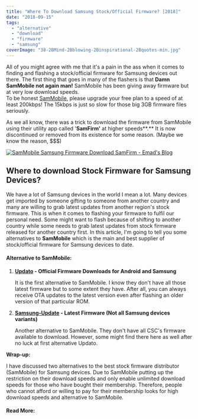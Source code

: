 ```yaml
---
title: "Where To Download Samsung Stock/Official Firmware? [2018]"
date: "2018-09-15"
tags: 
  - "alternative"
  - "download"
  - "firmware"
  - "samsung"
coverImage: "38-2BMind-2Bblowing-2Binspirational-2Bquotes-min.jpg"
---
```


All of you might agree with me that it's a pain in the ass when it comes to finding and flashing a stock/official firmware for Samsung devices out there. The first thing that goes in many of the flashers is that **Damn SamMobile not again man!** SamMobile has been giving away firmware but at very low download speeds.   
To be honest [SamMobile](https://www.sammobile.com/), please upgrade your free plan to a speed of at least 200kbps! The 15kbps is just so slow for those big 3GB firmware files seriously.   
  
As we all know, there was a trick to download the firmware from SamMobile using their utility app called '**SamFirm'** at higher speeds**.** It is now discontinued or removed from its existence for some reason. (Maybe we know the reason, $$$)  
  

[![SamMobile Samsung Firmware Download SamFirm - Emad's Blog](posts/2018/09/images/38-2BMind-2Bblowing-2Binspirational-2Bquotes-min-300x169.png)](https://sastaeinstein.com/wp-content/uploads/2018/09/38-2BMind-2Bblowing-2Binspirational-2Bquotes-min.png)

  
  

## Where to download Stock Firmware for Samsung Devices?

We have a lot of Samsung devices in the world I mean a lot. Many devices get imported by someone gifting to someone from another country and many are willing to grab latest updates from another region's stock firmware. This is when it comes to flashing your firmware to fulfil our personal need. Some might want to flash because of shifting to another country while some needs to grab latest updates from stock firmware released for another country first. In this article, I'm going to tell you some alternatives to **SamMobile** which is the main and best supplier of stock/official firmware for Samsung devices to date.

#### Alternative to SamMobile:

1. **[Updato](https://updato.com/firmware-archive-select-model) - Official Firmware Downloads for Android and Samsung**
    
    It is the first alternative to SamMobile. I know they don't have all those latest firmware but to some extent they have. After all, you can always receive OTA updates to the latest version even after flashing an older version of that particular ROM.
    
2. **[Samsung-Update](http://samsung-updates.com/latest-firmware/) - Latest Firmware (Not all Samsung devices variants)**
    
    Another alternative to SamMobile. They don't have all CSC's firmware available to download. However, some might find there here as well after no luck at first alternative Updato.
    

**Wrap-up:**

I have discussed two alternatives to the best stock firmware distributor (SamMobile) for Samsung devices. Due to SamMobile putting up the restriction on their download speeds and only enable unlimited download speeds for those who have bought their membership. Therefore, people who cannot afford or willing to pay for their membership looks for high download speeds and alternative to SamMobile.

#### Read More:
